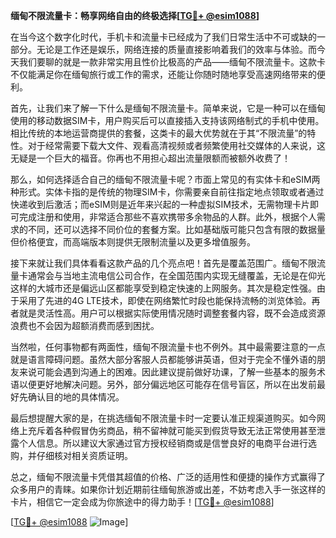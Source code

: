 **缅甸不限流量卡：畅享网络自由的终极选择[[TG💪+ @esim1088](https://t.me/s/esim1088)]**

在当今这个数字化时代，手机卡和流量卡已经成为了我们日常生活中不可或缺的一部分。无论是工作还是娱乐，网络连接的质量直接影响着我们的效率与体验。而今天我们要聊的就是一款非常实用且性价比极高的产品——缅甸不限流量卡。这款卡不仅能满足你在缅甸旅行或工作的需求，还能让你随时随地享受高速网络带来的便利。

首先，让我们来了解一下什么是缅甸不限流量卡。简单来说，它是一种可以在缅甸使用的移动数据SIM卡，用户购买后可以直接插入支持该网络制式的手机中使用。相比传统的本地运营商提供的套餐，这类卡的最大优势就在于其“不限流量”的特性。对于经常需要下载大文件、观看高清视频或者频繁使用社交媒体的人来说，这无疑是一个巨大的福音。你再也不用担心超出流量限额而被额外收费了！

那么，如何选择适合自己的缅甸不限流量卡呢？市面上常见的有实体卡和eSIM两种形式。实体卡指的是传统的物理SIM卡，你需要亲自前往指定地点领取或者通过快递收到后激活；而eSIM则是近年来兴起的一种虚拟SIM技术，无需物理卡片即可完成注册和使用，非常适合那些不喜欢携带多余物品的人群。此外，根据个人需求的不同，还可以选择不同价位的套餐方案。比如基础版可能只包含有限的数据量但价格便宜，而高端版本则提供无限制流量以及更多增值服务。

接下来就让我们具体看看这款产品的几个亮点吧！首先是覆盖范围广。缅甸不限流量卡通常会与当地主流电信公司合作，在全国范围内实现无缝覆盖，无论是在仰光这样的大城市还是偏远山区都能享受到稳定快速的上网服务。其次是稳定性强。由于采用了先进的4G LTE技术，即使在网络繁忙时段也能保持流畅的浏览体验。再者就是灵活性高。用户可以根据实际使用情况随时调整套餐内容，既不会造成资源浪费也不会因为超额消费而感到困扰。

当然啦，任何事物都有两面性，缅甸不限流量卡也不例外。其中最需要注意的一点就是语言障碍问题。虽然大部分客服人员都能够讲英语，但对于完全不懂外语的朋友来说可能会遇到沟通上的困难。因此建议提前做好功课，了解一些基本的服务术语以便更好地解决问题。另外，部分偏远地区可能存在信号盲区，所以在出发前最好先确认目的地的具体情况。

最后想提醒大家的是，在挑选缅甸不限流量卡时一定要认准正规渠道购买。如今网络上充斥着各种假冒伪劣商品，稍不留神就可能买到假货导致无法正常使用甚至泄露个人信息。所以建议大家通过官方授权经销商或是信誉良好的电商平台进行选购，并仔细核对相关资质证明。

总之，缅甸不限流量卡凭借其超值的价格、广泛的适用性和便捷的操作方式赢得了众多用户的青睐。如果你计划近期前往缅甸旅游或出差，不妨考虑入手一张这样的卡片，相信它一定会成为你旅途中的得力助手！[[TG💪+ @esim1088](https://t.me/s/esim1088)]

[[TG💪+ @esim1088](https://t.me/s/esim1088) ![Image](https://i.postimg.cc/4NQfJmqS/Snipaste-2025-05-13-00-14-12.png)]